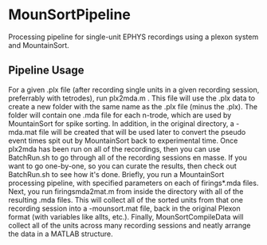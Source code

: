 # MounSortPipeline
Processing pipeline for single-unit EPHYS recordings using a plexon system and MountainSort.


## Pipeline Usage
For a given .plx file (after recording single units in a given recording session, preferrably with tetrodes), run plx2mda.m . This file will use the .plx data to create a new folder with the same name as the .plx file (minus the .plx). The folder will contain one .mda file for each n-trode, which are used by MountainSort for spike sorting. In addition, in the original directory, a -mda.mat file will be created that will be used later to convert the pseudo event times spit out by MountainSort back to experimental time. Once plx2mda has been run on all of the recordings, then you can use BatchRun.sh to go through all of the recording sessions en masse. If you want to go one-by-one, so you can curate the results, then check out BatchRun.sh to see how it's done. Briefly, you run a MountainSort processing pipeline, with specified parameters on each of firings*.mda files. Next, you run firingsmda2mat.m from inside the directory with all of the resulting .mda files. This will collect all of the sorted units from that one recording session into a -mounsort.mat file, back in the original Plexon format (with variables like allts, etc.). Finally, MounSortCompileData will collect all of the units across many recording sessions and neatly arrange the data in a MATLAB structure.

